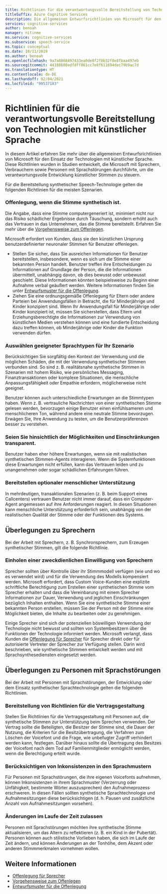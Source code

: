 ```yaml
---
title: Richtlinien für die verantwortungsvolle Bereitstellung von Technologien mit künstlicher Sprache
titleSuffix: Azure Cognitive Services
description: Die allgemeinen Entwurfsrichtlinien von Microsoft für den Einsatz der Technologien mit künstlicher Sprache. Diese wurden in Studien entwickelt, die Microsoft mit Sprechern, Verbrauchern sowie Personen mit Sprachstörungen durchführte, um die verantwortungsvolle Entwicklung der künstlichen Sprache zu steuern.
services: cognitive-services
author: benoah
manager: nitinme
ms.service: cognitive-services
ms.subservice: speech-service
ms.topic: conceptual
ms.date: 10/11/2019
ms.author: benoah
ms.openlocfilehash: 9a7a8868497433ea0de8f2f8b32f8e8fbaa497eb
ms.sourcegitcommit: 44188608edfdff861cc7e8f611694dec79b9ac7d
ms.translationtype: HT
ms.contentlocale: de-DE
ms.lasthandoff: 02/04/2021
ms.locfileid: "99537183"
---
```

# <a name="guidelines-for-responsible-deployment-of-synthetic-voice-technology"></a>Richtlinien für die verantwortungsvolle Bereitstellung von Technologien mit künstlicher Sprache

In diesem Artikel erfahren Sie mehr über die allgemeinen Entwurfsrichtlinien von Microsoft für den Einsatz der Technologien mit künstlicher Sprache. Diese Richtlinien wurden in Studien entwickelt, die Microsoft mit Sprechern, Verbrauchern sowie Personen mit Sprachstörungen durchführte, um die verantwortungsvolle Entwicklung künstlicher Stimmen zu steuern.

Für die Bereitstellung synthetischer Speech-Technologie gelten die folgenden Richtlinien für die meisten Szenarien.

### <a name="disclose-when-the-voice-is-synthetic"></a>Offenlegung, wenn die Stimme synthetisch ist.
Die Angabe, dass eine Stimme computergeneriert ist, minimiert nicht nur das Risiko schädlicher Ergebnisse durch Täuschung, sondern erhöht auch das Vertrauen in das Unternehmen, das die Stimme bereitstellt. Erfahren Sie mehr über die [Vorgehensweise zum Offenlegen](concepts-disclosure-guidelines.md).

Microsoft erfordert von Kunden, dass sie den künstlichen Ursprung benutzerdefinierter neuronaler Stimmen für Benutzer offenlegen. 
* Stellen Sie sicher, dass Sie ausreichen Informationen für Benutzer bereitstellen, insbesondere, wenn es sich um die Stimme einer bekannten Person handelt. Benutzer treffen ihre Entscheidungen zu Informationen auf Grundlage der Person, die die Informationen übermittelt, unabhängig davon, ob dies bewusst oder unbewusst geschieht.  Diese Informationen könnten beispielsweise zu Beginn einer Aufnahme verbal geäußert werden. Weitere Informationen finden Sie unter [Entwurfsmuster für die Offenlegung](concepts-disclosure-patterns.md).   
* Ziehen Sie eine ordnungsgemäße Offenlegung für Eltern oder andere Parteien bei Anwendungsfällen in Betracht, die für Minderjährige und Kinder konzipiert sind. Wenn Ihr Anwendungsfall für Minderjährige oder Kinder konzipiert ist, müssen Sie sicherstellen, dass Eltern und Erziehungsberechtigte die Informationen zur Verwendung von künstlichen Medien verstehen können und eine fundierte Entscheidung dazu treffen können, ob Minderjährige oder Kinder die Funktion verwenden dürfen. 

### <a name="select-appropriate-voice-types-for-your-scenario"></a>Auswählen geeigneter Sprachtypen für Ihr Szenario
Berücksichtigen Sie sorgfältig den Kontext der Verwendung und die möglichen Schäden, die mit der Verwendung synthetischer Stimmen verbunden sind. So sind z. B. realitätsnahe synthetische Stimmen in Szenarien mit hohem Risiko, wie persönliches Messaging, Finanztransaktionen oder komplexe Situationen, die menschliche Anpassungsfähigkeit oder Empathie erfordern, möglicherweise nicht geeignet. 

Benutzer können auch unterschiedliche Erwartungen an die Stimmtypen haben. Wenn z. B. vertrauliche Nachrichten von einer synthetischen Stimme gelesen werden, bevorzugen einige Benutzer einen einfühlsameren und menschlicheren Ton, während andere eine neutrale Stimme bevorzugen. Erwägen Sie, Ihre Anwendung zu testen, um die Benutzerpräferenzen besser zu verstehen.

### <a name="be-transparent-about-capabilities-and-limitations"></a>Seien Sie hinsichtlich der Möglichkeiten und Einschränkungen transparent.
Benutzer haben eher höhere Erwartungen, wenn sie mit realistischen synthetischen Stimmen-Agents interagieren. Wenn die Systemfunktionen diese Erwartungen nicht erfüllen, kann das Vertrauen leiden und zu unangenehmen oder sogar schädlichen Erfahrungen führen.

### <a name="provide-optional-human-support"></a>Bereitstellen optionaler menschlicher Unterstützung
In mehrdeutigen, transaktionalen Szenarien (z. B. beim Support eines Callcenters) vertrauen Benutzer nicht immer darauf, dass ein Computer-Agent angemessen auf ihre Anforderungen reagiert. In diesen Situationen kann menschliche Unterstützung erforderlich sein, unabhängig von der realistischen Qualität der Stimme oder der Funktionen des Systems.

## <a name="considerations-for-voice-talent"></a>Überlegungen zu Sprechern
Bei der Arbeit mit Sprechern, z. B. Synchronsprechern, zum Erzeugen synthetischer Stimmen, gilt die folgende Richtlinie.

### <a name="obtain-meaningful-consent-from-voice-talent"></a>Einholen einer zweckdienlichen Einwilligung von Sprechern
Sprecher sollten über Kontrolle über ihr Stimmmodell verfügen (wie und wo es verwendet wird) und für die Verwendung des Modells kompensiert werden. Microsoft erfordert, dass Custom Voice-Kunden eine explizite schriftliche Berechtigung zum Erstellen einer synthetischen Stimme vom Sprecher erhalten und dass die Vereinbarung mit einem Sprecher Informationen zur Dauer, Verwendung und jeglichen Einschränkungen bezüglich Inhalten enthalten.  Wenn Sie eine synthetische Stimme einer bekannten Person erstellen, müssen Sie der Person mit der Stimme eine Möglichkeit bieten, die Inhalte zu bearbeiten oder zu genehmigen.

Einige Sprecher sind sich der potenziellen böswilligen Verwendung der Technologie nicht bewusst und sollten von Systembesitzern über die Funktionen der Technologie informiert werden. Microsoft verlangt, dass Kunden die [Offenlegung für Sprecher](/legal/cognitive-services/speech-service/disclosure-voice-talent) für Sprecher direkt oder für autorisierte Vertreter der Sprecher zur Verfügung stellen. Darin wird beschrieben, wie synthetische Stimmen entwickelt werden und mit Sprachsynthesediensten eingesetzt werden.

## <a name="considerations-for-those-with-speech-disorders"></a>Überlegungen zu Personen mit Sprachstörungen
Bei der Arbeit mit Personen mit Sprachstörungen, der Entwicklung oder dem Einsatz synthetischer Sprachtechnologie gelten die folgenden Richtlinien.

### <a name="provide-guidelines-to-establish-contracts"></a>Bereitstellung von Richtlinien für die Vertragsgestaltung
Stellen Sie Richtlinien für die Vertragsgestaltung mit Personen auf, die synthetische Stimmen zur Unterstützung beim Sprechen verwenden. Der Vertrag sollte die Beteiligten, die Besitzer der Stimme sind, die Dauer der Nutzung, die Kriterien für die Besitzübertragung, die Verfahren zum Löschen der Voicefont und die Frage, wie unbefugter Zugriff verhindert werden kann, festlegen. Darüber hinaus sollte die Übertragung des Besitzes der Voicefont nach dem Tod auf Familienmitglieder ermöglicht werden, wenn die Berechtigung erteilt wurde.

### <a name="account-for-inconsistencies-in-speech-patterns"></a>Berücksichtigen von Inkonsistenzen in den Sprachmustern
Für Personen mit Sprachstörungen, die ihre eigenen Voicefonts aufnehmen, können Inkonsistenzen in ihrem Sprachmuster (Verzerrung oder Unfähigkeit, bestimmte Wörter auszusprechen) den Aufnahmeprozess erschweren. In diesen Fällen sollten synthetische Sprachtechnologie und Aufnahmesitzungen diese berücksichtigen (d. h. Pausen und zusätzliche Anzahl von Aufnahmesitzungen vorsehen).

### <a name="allow-modification-over-time"></a>Änderungen im Laufe der Zeit zulassen
Personen mit Sprachstörungen möchten ihre synthetische Stimme aktualisieren, um das Altern zu reflektieren (z. B. ein Kind in der Pubertät). Personen können auch stilistische Vorlieben haben, die sich im Laufe der Zeit ändern, und können Änderungen an der Tonhöhe, dem Akzent oder anderen Stimmmerkmalen vornehmen wollen.


## <a name="see-also"></a>Weitere Informationen

* [Offenlegung für Sprecher](https://docs.microsoft.com/legal/cognitive-services/speech-service/disclosure-voice-talent?context=/azure/cognitive-services/speech-service/context/context)
* [Vorgehensweise zum Offenlegen](concepts-disclosure-guidelines.md)
* [Entwurfsmuster für die Offenlegung](concepts-disclosure-patterns.md)